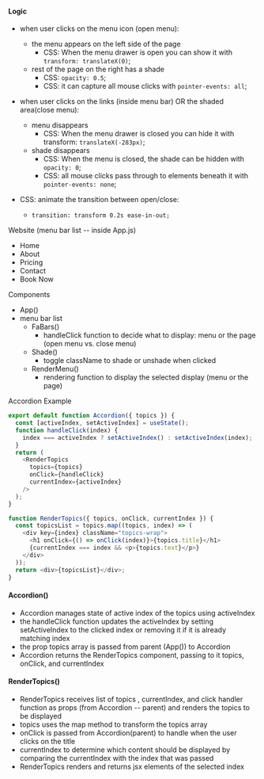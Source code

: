 #### Logic

- when user clicks on the menu icon (open menu):

  - the menu appears on the left side of the page
    - CSS: When the menu drawer is open you can show it with `transform: translateX(0)`;
  - rest of the page on the right has a shade
    - CSS: `opacity: 0.5`;
    - CSS: it can capture all mouse clicks with `pointer-events: all`;

- when user clicks on the links (inside menu bar) OR the shaded area(close menu):

  - menu disappears
    - CSS: When the menu drawer is closed you can hide it with transform: `translateX(-283px)`;
  - shade disappears
    - CSS: When the menu is closed, the shade can be hidden with `opacity: 0`;
    - CSS: all mouse clicks pass through to elements beneath it with `pointer-events: none`;

- CSS: animate the transition between open/close:
  - `transition: transform 0.2s ease-in-out;`

Website (menu bar list -- inside App.js)

- Home
- About
- Pricing
- Contact
- Book Now

Components

- App()
- menu bar list
  - FaBars()
    - handleClick function to decide what to display: menu or the page (open menu vs. close menu)
  - Shade()
    - toggle className to shade or unshade when clicked
  - RenderMenu()
    - rendering function to display the selected display (menu or the page)

Accordion Example

```JavaScript
export default function Accordion({ topics }) {
  const [activeIndex, setActiveIndex] = useState();
  function handleClick(index) {
    index === activeIndex ? setActiveIndex() : setActiveIndex(index);
  }
  return (
    <RenderTopics
      topics={topics}
      onClick={handleClick}
      currentIndex={activeIndex}
    />
  );
}

function RenderTopics({ topics, onClick, currentIndex }) {
  const topicsList = topics.map((topics, index) => (
    <div key={index} className="topics-wrap">
      <h1 onClick={() => onClick(index)}>{topics.title}</h1>
      {currentIndex === index && <p>{topics.text}</p>}
    </div>
  ));
  return <div>{topicsList}</div>;
}
```

#### Accordion()

- Accordion manages state of active index of the topics using activeIndex
- the handleClick function updates the activeIndex by setting setActiveIndex to the clicked index or removing it if it is already matching index
- the prop topics array is passed from parent (App()) to Accordion
- Accordion returns the RenderTopics component, passing to it topics, onClick, and currentIndex

#### RenderTopics()

- RenderTopics receives list of topics , currentIndex, and click handler function as props (from Accordion -- parent) and renders the topics to be displayed
- topics uses the map method to transform the topics array
- onClick is passed from Accordion(parent) to handle when the user clicks on the title
- currentIndex to determine which content should be displayed by comparing the currentIndex with the index that was passed
- RenderTopics renders and returns jsx elements of the selected index
